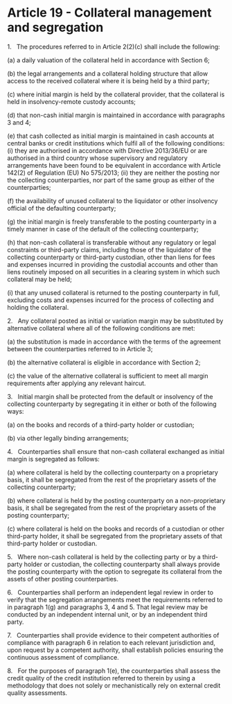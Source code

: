 # Article 19 - Collateral management and segregation


1.   The procedures referred to in Article 2(2)(c) shall include the following:

(a) a daily valuation of the collateral held in accordance with Section 6;

(b) the legal arrangements and a collateral holding structure that allow access to the received collateral where it is being held by a third party;

(c) where initial margin is held by the collateral provider, that the collateral is held in insolvency-remote custody accounts;

(d) that non-cash initial margin is maintained in accordance with paragraphs 3 and 4;

(e) that cash collected as initial margin is maintained in cash accounts at central banks or credit institutions which fulfil all of the following conditions: (i) they are authorised in accordance with Directive 2013/36/EU or are authorised in a third country whose supervisory and regulatory arrangements have been found to be equivalent in accordance with Article 142(2) of Regulation (EU) No 575/2013; (ii) they are neither the posting nor the collecting counterparties, nor part of the same group as either of the counterparties;

(f) the availability of unused collateral to the liquidator or other insolvency official of the defaulting counterparty;

(g) the initial margin is freely transferable to the posting counterparty in a timely manner in case of the default of the collecting counterparty;

(h) that non-cash collateral is transferable without any regulatory or legal constraints or third-party claims, including those of the liquidator of the collecting counterparty or third-party custodian, other than liens for fees and expenses incurred in providing the custodial accounts and other than liens routinely imposed on all securities in a clearing system in which such collateral may be held;

(i) that any unused collateral is returned to the posting counterparty in full, excluding costs and expenses incurred for the process of collecting and holding the collateral.

2.   Any collateral posted as initial or variation margin may be substituted by alternative collateral where all of the following conditions are met:

(a) the substitution is made in accordance with the terms of the agreement between the counterparties referred to in Article 3;

(b) the alternative collateral is eligible in accordance with Section 2;

(c) the value of the alternative collateral is sufficient to meet all margin requirements after applying any relevant haircut.

3.   Initial margin shall be protected from the default or insolvency of the collecting counterparty by segregating it in either or both of the following ways:

(a) on the books and records of a third-party holder or custodian;

(b) via other legally binding arrangements;

4.   Counterparties shall ensure that non-cash collateral exchanged as initial margin is segregated as follows:

(a) where collateral is held by the collecting counterparty on a proprietary basis, it shall be segregated from the rest of the proprietary assets of the collecting counterparty;

(b) where collateral is held by the posting counterparty on a non-proprietary basis, it shall be segregated from the rest of the proprietary assets of the posting counterparty;

(c) where collateral is held on the books and records of a custodian or other third-party holder, it shall be segregated from the proprietary assets of that third-party holder or custodian.

5.   Where non-cash collateral is held by the collecting party or by a third-party holder or custodian, the collecting counterparty shall always provide the posting counterparty with the option to segregate its collateral from the assets of other posting counterparties.

6.   Counterparties shall perform an independent legal review in order to verify that the segregation arrangements meet the requirements referred to in paragraph 1(g) and paragraphs 3, 4 and 5. That legal review may be conducted by an independent internal unit, or by an independent third party.

7.   Counterparties shall provide evidence to their competent authorities of compliance with paragraph 6 in relation to each relevant jurisdiction and, upon request by a competent authority, shall establish policies ensuring the continuous assessment of compliance.

8.   For the purposes of paragraph 1(e), the counterparties shall assess the credit quality of the credit institution referred to therein by using a methodology that does not solely or mechanistically rely on external credit quality assessments.
